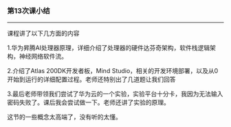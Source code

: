 ### 第13次课小结

---

课程讲了以下几方面的内容

1.华为昇腾AI处理器原理，详细介绍了处理器的硬件达芬奇架构，软件栈逻辑架构，神经网络软件流。

2.介绍了Atlas 200DK开发者板，Mind Studio，相关的开发环境部署，以及从0开始到运行的详细配置过程。老师还特别出了几道题让我们回答

3.最后老师带领我们尝试了华为云的一个实验，实验平台十分卡，我因为无法输入密码失败了。课后我会尝试做一下。老师还讲了实验的原理。

这节的一些概念太高端了，没有听的太懂。
